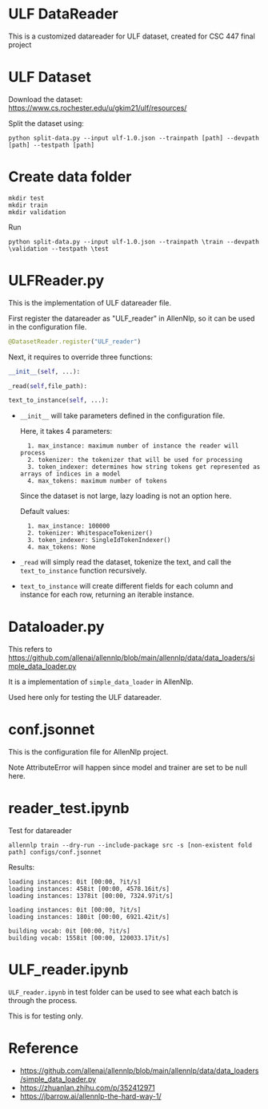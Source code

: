 # ULF DataReader
 This is a customized datareader for ULF dataset, created for CSC 447 final project

 # ULF Dataset
 Download the dataset:
 https://www.cs.rochester.edu/u/gkim21/ulf/resources/

 Split the dataset using:
 ```
 python split-data.py --input ulf-1.0.json --trainpath [path] --devpath [path] --testpath [path]
 ```

# Create data folder
```
mkdir test
mkdir train
mkdir validation
 ```
 Run 
 ```
 python split-data.py --input ulf-1.0.json --trainpath \train --devpath \validation --testpath \test
 ```
 
 # ULFReader.py
This is the implementation of ULF datareader file.

First register the datareader as "ULF_reader" in AllenNlp, so it can be used in the configuration file.

```Python
@DatasetReader.register("ULF_reader")
```

Next, it requires to override three functions:
```Python
__init__(self, ...):

_read(self,file_path):

text_to_instance(self, ...):
```

* ```__init__``` will take parameters defined in the configuration file.

    Here, it takes 4 parameters:
        
        1. max_instance: maximum number of instance the reader will process
        2. tokenizer: the tokenizer that will be used for processing
        3. token_indexer: determines how string tokens get represented as arrays of indices in a model
        4. max_tokens: maximum number of tokens
    Since the dataset is not large, lazy loading is not an option here.

    Default values:

        1. max_instance: 100000
        2. tokenizer: WhitespaceTokenizer()
        3. token_indexer: SingleIdTokenIndexer()
        4. max_tokens: None

* ```_read``` will simply read the dataset, tokenize the text, and call the ```text_to_instance``` function recursively.

* ```text_to_instance``` will create different fields for each column and instance for each row, returning an iterable instance.

# Dataloader.py 
This refers to https://github.com/allenai/allennlp/blob/main/allennlp/data/data_loaders/simple_data_loader.py

It is a implementation of ```simple_data_loader``` in AllenNlp.

Used here only for testing the ULF datareader.

# conf.jsonnet
This is the configuration file for AllenNlp project.

Note AttributeError will happen since model and trainer are set to be null here.

# reader_test.ipynb
Test for datareader
```
allennlp train --dry-run --include-package src -s [non-existent fold path] configs/conf.jsonnet
```

Results:
```
loading instances: 0it [00:00, ?it/s]
loading instances: 458it [00:00, 4578.16it/s]
loading instances: 1378it [00:00, 7324.97it/s]

loading instances: 0it [00:00, ?it/s]
loading instances: 180it [00:00, 6921.42it/s]

building vocab: 0it [00:00, ?it/s]
building vocab: 1558it [00:00, 120033.17it/s]
```
# ULF_reader.ipynb
```ULF_reader.ipynb``` in test folder can be used to see what each batch is through the process. 

This is for testing only.

# Reference

* https://github.com/allenai/allennlp/blob/main/allennlp/data/data_loaders/simple_data_loader.py
* https://zhuanlan.zhihu.com/p/352412971
* https://jbarrow.ai/allennlp-the-hard-way-1/